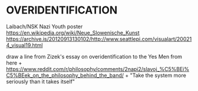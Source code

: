 # OVERIDENTIFICATION

Laibach/NSK Nazi Youth poster
https://en.wikipedia.org/wiki/Neue_Slowenische_Kunst
https://archive.is/20120913130102/http://www.seattlepi.com/visualart/200214_visual19.html

draw a line from Zizek's essay on overidentification to the Yes Men from here
	+ https://www.reddit.com/r/philosophy/comments/2napi2/slavoj_%C5%BEi%C5%BEek_on_the_philosophy_behind_the_band/
		+ "Take the system more seriously than it takes itself"
